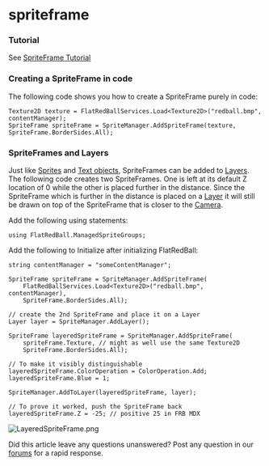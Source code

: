 # spriteframe

### Tutorial

See [SpriteFrame Tutorial](../../../../frb/docs/index.php)

### Creating a SpriteFrame in code

The following code shows you how to create a SpriteFrame purely in code:

```
Texture2D texture = FlatRedBallServices.Load<Texture2D>("redball.bmp", contentManager);
SpriteFrame spriteFrame = SpriteManager.AddSpriteFrame(texture, SpriteFrame.BorderSides.All);
```

### SpriteFrames and Layers

Just like [Sprites](../../../../frb/docs/index.php) and [Text objects](../../../../frb/docs/index.php), SpriteFrames can be added to [Layers](../../../../frb/docs/index.php). The following code creates two SpriteFrames. One is left at its default Z location of 0 while the other is placed further in the distance. Since the SpriteFrame which is further in the distance is placed on a [Layer](../../../../frb/docs/index.php) it will still be drawn on top of the SpriteFrame that is closer to the [Camera](../../../../frb/docs/index.php).

Add the following using statements:

```
using FlatRedBall.ManagedSpriteGroups;
```

Add the following to Initialize after initializing FlatRedBall:

```
string contentManager = "someContentManager";
 
SpriteFrame spriteFrame = SpriteManager.AddSpriteFrame(
    FlatRedBallServices.Load<Texture2D>("redball.bmp", contentManager),
    SpriteFrame.BorderSides.All);

// create the 2nd SpriteFrame and place it on a Layer
Layer layer = SpriteManager.AddLayer();

SpriteFrame layeredSpriteFrame = SpriteManager.AddSpriteFrame(
    spriteFrame.Texture, // might as well use the same Texture2D
    SpriteFrame.BorderSides.All);

// To make it visibly distinguishable
layeredSpriteFrame.ColorOperation = ColorOperation.Add;
layeredSpriteFrame.Blue = 1;

SpriteManager.AddToLayer(layeredSpriteFrame, layer);

// To prove it worked, push the SpriteFrame back
layeredSpriteFrame.Z = -25; // positive 25 in FRB MDX
```

![LayeredSpriteFrame.png](../../../../media/migrated_media-LayeredSpriteFrame.png)

Did this article leave any questions unanswered? Post any question in our [forums](../../../../frb/forum.md) for a rapid response.

